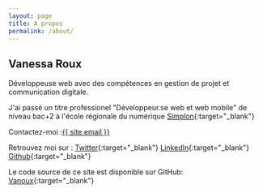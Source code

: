 ```yaml
---
layout: page
title: A propos
permalink: /about/
---
```

## Vanessa Roux
Développeuse web avec des compétences en gestion de projet et communication digitale.  
  
J'ai passé un titre professionel "Développeur.se web et web mobile" de niveau bac+2 à l'école régionale du numérique [Simplon](https://simplon.co/){:target="_blank"} 

Contactez-moi :<a class="u-email" href="mailto:{{ site.email }}">{{ site.email }}</a>

Retrouvez moi sur :
[Twitter](https://twitter.com/VanessaRouxx){:target="_blank"}
[LinkedIn](https://www.linkedin.com/in/vanessa-roux-54017595/){:target="_blank"}
[Github](https://github.com/Vanoux){:target="_blank"}


Le code source de ce site est disponible sur GitHub:
[Vanoux](https://github.com/Vanoux/Vanoux.github.io){:target="_blank"}


